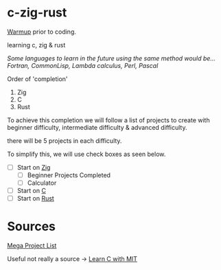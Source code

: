 # c-zig-rust

[Warmup](https://www.codewars.com/) prior to coding.

learning c, zig &amp; rust

*Some languages to learn in the future using the same method would be... Fortran, CommonLisp, Lambda calculus, Perl, Pascal*

Order of 'completion' 
1. Zig
2. C
3. Rust

To achieve this completion we will follow a list of projects to create with beginner difficulty, intermediate difficulty & advanced difficulty.

there will be 5 projects in each difficulty.

To simplify this, we will use check boxes as seen below.

- [ ] Start on [Zig](https://ziglang.org/)
    - [ ] Beginner Projects Completed
    - [ ] Calculator
  
- [ ] Start on [C](https://en.wikipedia.org/wiki/C_(programming_language))
- [ ] Start on [Rust](https://www.rust-lang.org/)

# Sources
[Mega Project List](https://github.com/karan/Projects)

Useful not really a source -> [Learn C with MIT](https://ocw.mit.edu/courses/6-087-practical-programming-in-c-january-iap-2010/download/)
